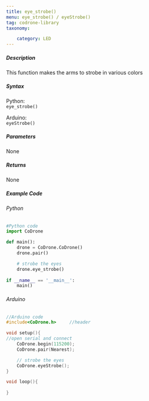 ```yaml
---
title: eye_strobe()
menu: eye_strobe() / eyeStrobe()
tag: codrone-library
taxonomy:

	category: LED
---
```


##### Description

This function makes the arms to strobe in various colors

##### Syntax
Python:<br />
```eye_strobe()```<br />

Arduino:<br />
```eyeStrobe()```<br />

##### Parameters

None

##### Returns

None

##### Example Code
###### Python
```python
#Python code
import CoDrone

def main():
	drone = CoDrone.CoDrone()
	drone.pair()

	# strobe the eyes
	drone.eye_strobe()
	
if __name__ == '__main__':
	main()

```
###### Arduino
```c
//Arduino code
#include<CoDrone.h>		//header

void setup(){
//open serial and connect
	CoDrone.begin(115200);
	CoDrone.pair(Nearest);

	// strobe the eyes
	CoDrone.eyeStrobe();
}

void loop(){
	
}

```
